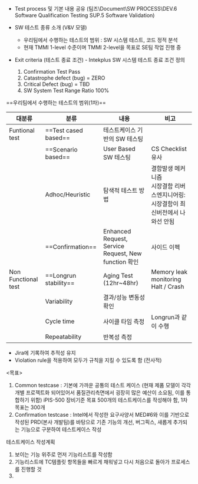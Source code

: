 - Test process 및 기본 내용 공유 (팀즈\\Document\\SW PROCESS\\DEV.6 Software Qualification Testing SUP.5 Software Validation)
- SW 테스트 종류 소개 (V&V 모델)
	- 우리팀에서 수행하는 테스트의 범위 : SW 시스템 테스트, 코드 정적 분석
	- 현재 TMMI 1-level 수준이며 TMMI 2-level을 목표로 SE팀 작업 진행 중

- Exit criteria (테스트 종료 조건) - Intekplus SW 시스템 테스트 종료 조건 정의
	1. Confirmation Test Pass
	2. Catastrophe defect (bug) = ZERO
	3. Critical Defect (bug) = TBD
	4. SW System Test Range Ratio 100%

==우리팀에서 수행하는 테스트의 범위(1차)==

| 대분류                 | 분류                    | 내용                                                 | 비고                                              |
| ------------------- | --------------------- | -------------------------------------------------- | ----------------------------------------------- |
| Funtional test      | ==Test cased based==  | 테스트케이스 기반의 SW 테스팅                                  |                                                 |
|                     | ==Scenario based==    | User Based SW 테스팅                                  | CS Checklist 유사                                 |
|                     | Adhoc/Heuristic       | 탐색적 테스트 방법                                         | 결함발생 메커니즘<br>시장결함 리버스엔지니어링: 시장결함이 최신버전에서 나와선 안됨 |
|                     | ==Confirmation==      | Enhanced Request, Service Request, New function 확인 | 사이드 이펙                                          |
| Non Functional test | ==Longrun stability== | Aging Test (12hr~48hr)                             | Memory leak monitoring<br>Halt / Crash          |
|                     | Variability           | 결과/성능 변동성 확인                                       |                                                 |
|                     | Cycle time            | 사이클 타임 측정                                          | Longrun과 같이 수행                                  |
|                     | Repeatability         | 반복성 측정                                             |                                                 |

- Jira에 기록하여 추적성 유지
- Violation rule을 적용하여 모두가 규칙을 지킬 수 있도록 함 (전사적)

<목표>
1. Common testcase : 기본에 가까운 공통의 테스트 케이스 (현재 제품 모델이 각각 개별 프로젝트화 되어있어서 품질관리측면에서 굉장히 많은 예산이 소요됨, 이를 통합하기 위함)
   iPIS-500 장비기준 목표 500개의 테스트케이스를 작성해야 함, 1차목표는 300개
2. Confirmation testcase : Intel에서 작성한 요구사양서 MED#6와 이를 기반으로 작성된 PRD(본사 개발팀)를 바탕으로 기존 기능의 개선, 버그픽스, 새롭게 추가되는 기능으로 구분하여 테스트케이스 작성

테스트케이스 작성계획
1. 보이는 기능 위주로 먼저 기능리스트를 작성함
2. 기능리스트에 TC템플릿 항목들을 빠르게 채워넣고 다시 처음으로 돌아가 프로세스를 진행할 것
3. 
